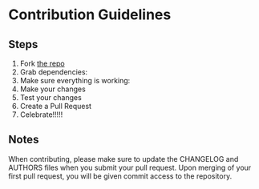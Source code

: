 # Contribution Guidelines

## Steps

1. Fork [the repo](https://github.com/stevenbeales/pain-diary)
2. Grab dependencies:
3. Make sure everything is working:
4. Make your changes
5. Test your changes
6. Create a Pull Request
7. Celebrate!!!!!

## Notes

When contributing, please make sure to update the CHANGELOG and AUTHORS files
when you submit your pull request. Upon merging of your first pull request,
you will be given commit access to the repository.
